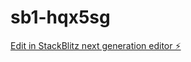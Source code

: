 # sb1-hqx5sg

[Edit in StackBlitz next generation editor ⚡️](https://stackblitz.com/~/github.com/RayVelez27/sb1-hqx5sg)